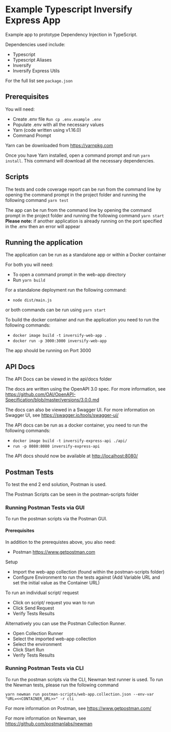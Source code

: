 # Example Typescript Inversify Express App

Example app to prototype Dependency Injection in TypeScript.

Dependencies used include:

* Typescript
* Typescript Aliases
* Inversify
* Inversify Express Utils

For the full list see `package.json`

## Prerequisites

You will need:

* Create .env file `Run cp .env.example .env`
* Populate .env with all the necessary values
* Yarn (code written using v1.16.0)
* Command Prompt

Yarn can be downloaded from <https://yarnpkg.com>

Once you have Yarn installed, open a command prompt and run `yarn install`. This command will download all the necessary dependencies.

## Scripts

The tests and code coverage report can be run from the command line by opening the command prompt in the project folder and running the following command `yarn test`

The app can be run from the command line by opening the command prompt in the project folder and running the following command `yarn start`
**Please note:** if another application is already running on the port specified in the .env then an error will appear

## Running the application

The application can be run as a standalone app or within a Docker container

For both you will need:

* To open a command prompt in the web-app directory
* Run `yarn build`

For a standalone deployment run the following command:

* `node dist/main.js`

or both commands can be run using `yarn start`

To build the docker container and run the application you need to run the following commands:

* `docker image build -t inversify-web-app .`
* `docker run -p 3000:3000 inversify-web-app`

The app should be running on Port 3000

## API Docs

The API Docs can be viewed in the api/docs folder

The docs are written using the OpenAPI 3.0 spec. For more information, see <https://github.com/OAI/OpenAPI-Specification/blob/master/versions/3.0.0.md>

The docs can also be viewed in a Swagger UI. For more information on Swagger UI, see <https://swagger.io/tools/swagger-ui/>

The API docs can be run as a docker container, you need to run the following commands:

* `docker image build -t inversify-express-api ./api/`
* `run -p 8080:8080 inversify-express-api`

The API docs should now be available at <http://localhost:8080/>

## Postman Tests

To test the end 2 end solution, Postman is used.

The Postman Scripts can be seen in the postman-scripts folder

### Running Postman Tests via GUI

To run the postman scripts via the Postman GUI.

#### Prerequisites

In addition to the prerequistes above, you also need:

* Postman <https://www.getpostman.com>

Setup

* Import the web-app collection (found within the postman-scripts folder)
* Configure Environment to run the tests against (Add Variable URL and set the initial value as the Container URL)

To run an individual script/ request

* Click on script/ request you wan to run
* Click Send Request
* Verify Tests Results

Alternatively you can use the Postman Collection Runner.

* Open Collection Runner
* Select the imported web-app collection
* Select the environment
* Click Start Run
* Verify Tests Results

### Running Postman Tests via CLI

To run the postman scripts via the CLI, Newman test runner is used. To run the Newman tests, please run the following command

`yarn newman run postman-scripts/web-app.collection.json --env-var "URL=<<CONTAINER_URL>>" -r cli`

For more information on Postman, see <https://www.getpostman.com/>

For more information on Newman, see <https://github.com/postmanlabs/newman>
